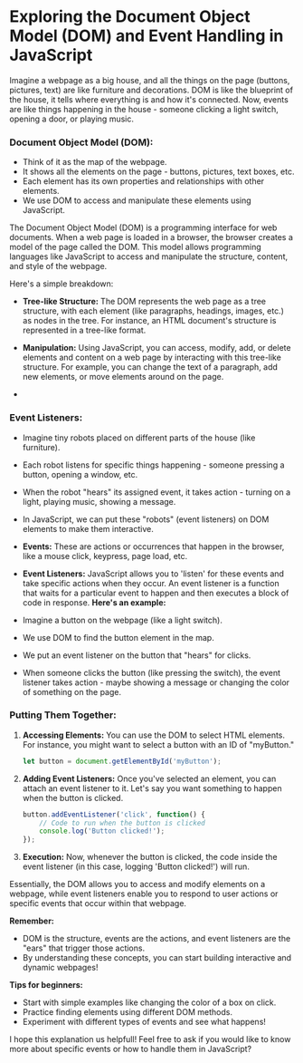 # Exploring the Document Object Model (DOM) and Event Handling in JavaScript

Imagine a webpage as a big house, and all the things on the page (buttons, pictures, text) are like furniture and decorations. DOM is like the blueprint of the house, it tells where everything is and how it's connected. Now, events are like things happening in the house - someone clicking a light switch, opening a door, or playing music.

### Document Object Model (DOM):
- Think of it as the map of the webpage.
- It shows all the elements on the page - buttons, pictures, text boxes, etc.
- Each element has its own properties and relationships with other elements.
- We use DOM to access and manipulate these elements using JavaScript.

The Document Object Model (DOM) is a programming interface for web documents. When a web page is loaded in a browser, the browser creates a model of the page called the DOM. This model allows programming languages like JavaScript to access and manipulate the structure, content, and style of the webpage.

Here's a simple breakdown:

- **Tree-like Structure:** The DOM represents the web page as a tree structure, with each element (like paragraphs, headings, images, etc.) as nodes in the tree. For instance, an HTML document's structure is represented in a tree-like format.
  
- **Manipulation:** Using JavaScript, you can access, modify, add, or delete elements and content on a web page by interacting with this tree-like structure. For example, you can change the text of a paragraph, add new elements, or move elements around on the page.
- 

### Event Listeners:

- Imagine tiny robots placed on different parts of the house (like furniture).
- Each robot listens for specific things happening - someone pressing a button, opening a window, etc.
- When the robot "hears" its assigned event, it takes action - turning on a light, playing music, showing a message.
- In JavaScript, we can put these "robots" (event listeners) on DOM elements to make them interactive.

- **Events:** These are actions or occurrences that happen in the browser, like a mouse click, keypress, page load, etc.
  
- **Event Listeners:** JavaScript allows you to 'listen' for these events and take specific actions when they occur. An event listener is a function that waits for a particular event to happen and then executes a block of code in response.
**Here's an example:**

- Imagine a button on the webpage (like a light switch).
- We use DOM to find the button element in the map.
- We put an event listener on the button that "hears" for clicks.
- When someone clicks the button (like pressing the switch), the event listener takes action - maybe showing a message or changing the color of something on the page.

### Putting Them Together:
1. **Accessing Elements:** You can use the DOM to select HTML elements. For instance, you might want to select a button with an ID of "myButton."
   
   ```javascript
   let button = document.getElementById('myButton');
   ```

2. **Adding Event Listeners:** Once you've selected an element, you can attach an event listener to it. Let's say you want something to happen when the button is clicked.
   
   ```javascript
   button.addEventListener('click', function() {
       // Code to run when the button is clicked
       console.log('Button clicked!');
   });
   ```

3. **Execution:** Now, whenever the button is clicked, the code inside the event listener (in this case, logging 'Button clicked!') will run.

Essentially, the DOM allows you to access and modify elements on a webpage, while event listeners enable you to respond to user actions or specific events that occur within that webpage.

**Remember:**

- DOM is the structure, events are the actions, and event listeners are the "ears" that trigger those actions.
- By understanding these concepts, you can start building interactive and dynamic webpages!

**Tips for beginners:**

- Start with simple examples like changing the color of a box on click.
- Practice finding elements using different DOM methods.
- Experiment with different types of events and see what happens!

I hope this explanation us helpfull! Feel free to ask if you would like to know more about specific events or how to handle them in JavaScript?




